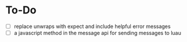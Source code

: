 # To-Do

- [ ] replace unwraps with expect and include helpful error messages
- [ ] a javascript method in the message api for sending messages to luau
